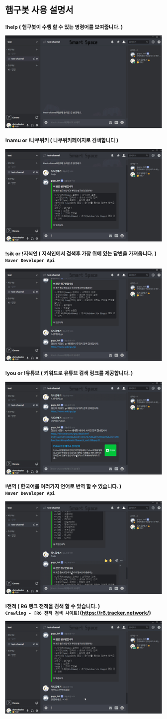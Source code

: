 # 햄구봇 사용 설명서

### !help ( 햄구봇이 수행 할 수 있는 명령어를 보여줍니다. )
<img src="/github/help.gif" title="Help_GIF" alt="Help_GIF"></img><br/>
### !namu or !나무위키 ( 나무위키페이지로 검색합니다 )
<img src="/github/namuwiki.gif" title="Namuwiki_GIF" alt="Namuwiki_GIF"></img><br/>
### !sik or !지식인 ( 지식인에서 검색후 가장 위에 있는 답변을 가져옵니다. )<br/>`Naver Developer Api`
<img src="/github/sik.gif" title="sik_GIF" alt="sik_GIF"></img><br/>
### !you or !유튜브 ( 키워드로 유튜브 검색 링크를 제공합니다. )
<img src="/github/Youtube.gif" title="Youtube_GIF" alt="Youtube_GIF"></img><br/>
### !번역 ( 한국어를 여러가지 언어로 번역 할 수 있습니다. )<br/>`Naver Developer Api`
<img src="/github/Translate.gif" title="Translate_GIF" alt="Translate_GIF"></img><br/>
### !전적 ( R6 랭크 전적을 검색 할 수 있습니다. )<br/>`Crawling - [R6 전적 검색 사이트]`(https://r6.tracker.network/)
<img src="/github/R6.gif" title="R6_GIF" alt="R6_GIF"></img><br/>


